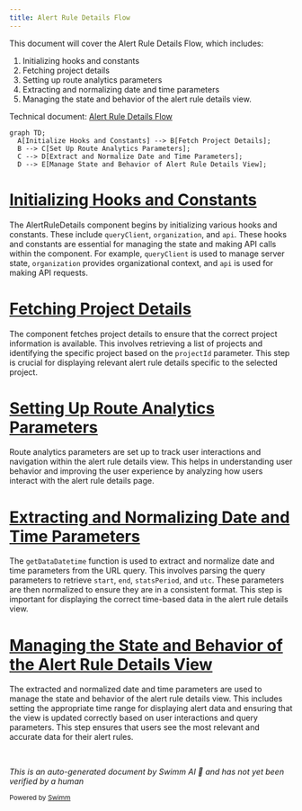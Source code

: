 ```yaml
---
title: Alert Rule Details Flow
---
```

This document will cover the Alert Rule Details Flow, which includes:

1. Initializing hooks and constants
2. Fetching project details
3. Setting up route analytics parameters
4. Extracting and normalizing date and time parameters
5. Managing the state and behavior of the alert rule details view.

Technical document: <SwmLink doc-title="Alert Rule Details Flow">[Alert Rule Details Flow](/.swm/alert-rule-details-flow.hheakc1d.sw.md)</SwmLink>

```mermaid
graph TD;
  A[Initialize Hooks and Constants] --> B[Fetch Project Details];
  B --> C[Set Up Route Analytics Parameters];
  C --> D[Extract and Normalize Date and Time Parameters];
  D --> E[Manage State and Behavior of Alert Rule Details View];
```

# [Initializing Hooks and Constants](https://app.swimm.io/repos/Z2l0aHViJTNBJTNBc2VudHJ5LWRlbW8tMSUzQSUzQVN3aW1tLURlbW8=/docs/hheakc1d#alertruledetails)

The AlertRuleDetails component begins by initializing various hooks and constants. These include `queryClient`, `organization`, and `api`. These hooks and constants are essential for managing the state and making API calls within the component. For example, `queryClient` is used to manage server state, `organization` provides organizational context, and `api` is used for making API requests.

# [Fetching Project Details](https://app.swimm.io/repos/Z2l0aHViJTNBJTNBc2VudHJ5LWRlbW8tMSUzQSUzQVN3aW1tLURlbW8=/docs/hheakc1d#alertruledetails)

The component fetches project details to ensure that the correct project information is available. This involves retrieving a list of projects and identifying the specific project based on the `projectId` parameter. This step is crucial for displaying relevant alert rule details specific to the selected project.

# [Setting Up Route Analytics Parameters](https://app.swimm.io/repos/Z2l0aHViJTNBJTNBc2VudHJ5LWRlbW8tMSUzQSUzQVN3aW1tLURlbW8=/docs/hheakc1d#alertruledetails)

Route analytics parameters are set up to track user interactions and navigation within the alert rule details view. This helps in understanding user behavior and improving the user experience by analyzing how users interact with the alert rule details page.

# [Extracting and Normalizing Date and Time Parameters](https://app.swimm.io/repos/Z2l0aHViJTNBJTNBc2VudHJ5LWRlbW8tMSUzQSUzQVN3aW1tLURlbW8=/docs/hheakc1d#getdatadatetime)

The `getDataDatetime` function is used to extract and normalize date and time parameters from the URL query. This involves parsing the query parameters to retrieve `start`, `end`, `statsPeriod`, and `utc`. These parameters are then normalized to ensure they are in a consistent format. This step is important for displaying the correct time-based data in the alert rule details view.

# [Managing the State and Behavior of the Alert Rule Details View](https://app.swimm.io/repos/Z2l0aHViJTNBJTNBc2VudHJ5LWRlbW8tMSUzQSUzQVN3aW1tLURlbW8=/docs/hheakc1d#using-getdatadatetime-in-alertruledetails)

The extracted and normalized date and time parameters are used to manage the state and behavior of the alert rule details view. This includes setting the appropriate time range for displaying alert data and ensuring that the view is updated correctly based on user interactions and query parameters. This step ensures that users see the most relevant and accurate data for their alert rules.

&nbsp;

*This is an auto-generated document by Swimm AI 🌊 and has not yet been verified by a human*

<SwmMeta version="3.0.0" repo-id="Z2l0aHViJTNBJTNBc2VudHJ5LWRlbW8tMSUzQSUzQVN3aW1tLURlbW8=" repo-name="sentry-demo-1" doc-type="product-flows"><sup>Powered by [Swimm](/)</sup></SwmMeta>
